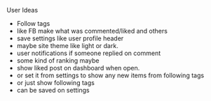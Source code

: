 User Ideas

* Follow tags
* like FB make what was commented/liked and others
* save settings like user profile header
* maybe site theme like light or dark.
* user notifications if someone replied on comment
* some kind of ranking maybe
* show liked post on dashboard when open.
* or set it from settings to show any new items from following tags
* or just show following tags
* can be saved on settings
